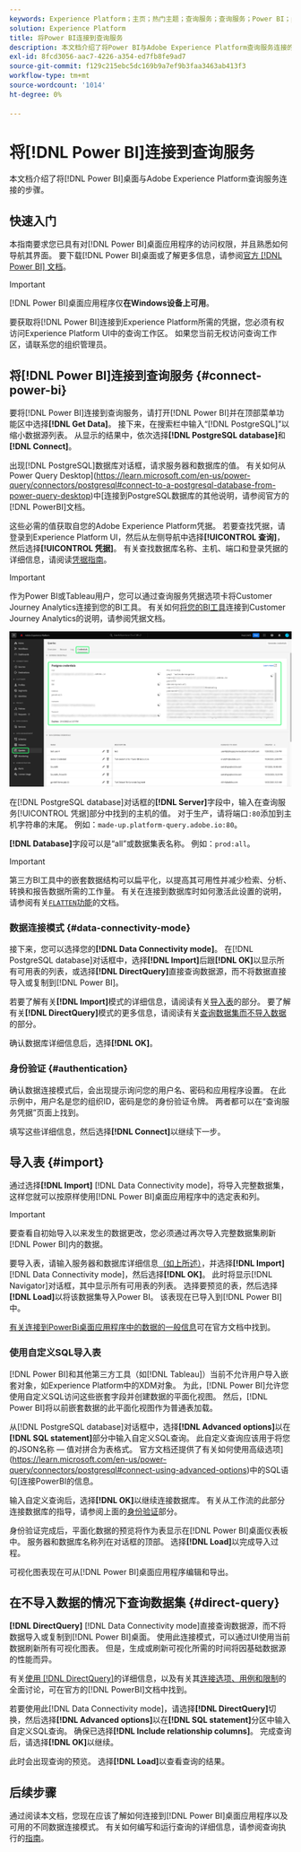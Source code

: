 ```yaml
---
keywords: Experience Platform；主页；热门主题；查询服务；查询服务；Power BI；power bi；连接到查询服务；
solution: Experience Platform
title: 将Power BI连接到查询服务
description: 本文档介绍了将Power BI与Adobe Experience Platform查询服务连接的步骤。
exl-id: 8fcd3056-aac7-4226-a354-ed7fb8fe9ad7
source-git-commit: f129c215ebc5dc169b9a7ef9b3faa3463ab413f3
workflow-type: tm+mt
source-wordcount: '1014'
ht-degree: 0%

---
```


# 将[!DNL Power BI]连接到查询服务

本文档介绍了将[!DNL Power BI]桌面与Adobe Experience Platform查询服务连接的步骤。

## 快速入门

本指南要求您已具有对[!DNL Power BI]桌面应用程序的访问权限，并且熟悉如何导航其界面。 要下载[!DNL Power BI]桌面或了解更多信息，请参阅[官方 [!DNL Power BI] 文档](https://docs.microsoft.com/en-us/power-bi/)。

>[!IMPORTANT]
>
> [!DNL Power BI]桌面应用程序仅&#x200B;**在Windows设备上可用**。

要获取将[!DNL Power BI]连接到Experience Platform所需的凭据，您必须有权访问Experience Platform UI中的查询工作区。 如果您当前无权访问查询工作区，请联系您的组织管理员。

## 将[!DNL Power BI]连接到查询服务 {#connect-power-bi}

要将[!DNL Power BI]连接到查询服务，请打开[!DNL Power BI]并在顶部菜单功能区中选择&#x200B;**[!DNL Get Data]**。 接下来，在搜索栏中输入“[!DNL PostgreSQL]”以缩小数据源列表。 从显示的结果中，依次选择&#x200B;**[!DNL PostgreSQL database]**&#x200B;和&#x200B;**[!DNL Connect]**。

出现[!DNL PostgreSQL]数据库对话框，请求服务器和数据库的值。 有关如何从Power Query Desktop](https://learn.microsoft.com/en-us/power-query/connectors/postgresql#connect-to-a-postgresql-database-from-power-query-desktop)中[连接到PostgreSQL数据库的其他说明，请参阅官方的[!DNL PowerBI]文档。

这些必需的值获取自您的Adobe Experience Platform凭据。 若要查找凭据，请登录到Experience Platform UI，然后从左侧导航中选择&#x200B;**[!UICONTROL 查询]**，然后选择&#x200B;**[!UICONTROL 凭据]**。 有关查找数据库名称、主机、端口和登录凭据的详细信息，请阅读[凭据指南](../ui/credentials.md)。

>[!IMPORTANT]
>
>作为Power BI或Tableau用户，您可以通过查询服务凭据选项卡将Customer Journey Analytics连接到您的BI工具。 有关如何[将您的BI工具](../ui/credentials.md#connect-to-customer-journey-analytics)连接到Customer Journey Analytics的说明，请参阅凭据文档。

![突出显示了“凭据”选项卡和“过期凭据”的Experience Platform查询工作区。](../images/clients/power-bi/query-service-credentials-page.png)

在[!DNL PostgreSQL database]对话框的&#x200B;**[!DNL Server]**&#x200B;字段中，输入在查询服务[!UICONTROL 凭据]部分中找到的主机的值。 对于生产，请将端口`:80`添加到主机字符串的末尾。 例如：`made-up.platform-query.adobe.io:80`。

**[!DNL Database]**&#x200B;字段可以是“all”或数据集表名称。 例如：`prod:all`。

>[!IMPORTANT]
>
>第三方BI工具中的嵌套数据结构可以扁平化，以提高其可用性并减少检索、分析、转换和报告数据所需的工作量。 有关在连接到数据库时如何激活此设置的说明，请参阅有关[`FLATTEN`功能](../key-concepts/flatten-nested-data.md)的文档。

### 数据连接模式 {#data-connectivity-mode}

接下来，您可以选择您的&#x200B;**[!DNL Data Connectivity mode]**。 在[!DNL PostgreSQL database]对话框中，选择&#x200B;**[!DNL Import]**&#x200B;后跟&#x200B;**[!DNL OK]**&#x200B;以显示所有可用表的列表，或选择&#x200B;**[!DNL DirectQuery]**&#x200B;直接查询数据源，而不将数据直接导入或复制到[!DNL Power BI]。

若要了解有关&#x200B;**[!DNL Import]**&#x200B;模式的详细信息，请阅读有关[导入表](#import)的部分。 要了解有关&#x200B;**[!DNL DirectQuery]**&#x200B;模式的更多信息，请阅读有关[查询数据集而不导入数据](#direct-query)的部分。

确认数据库详细信息后，选择&#x200B;**[!DNL OK]**。

### 身份验证 {#authentication}

确认数据连接模式后，会出现提示询问您的用户名、密码和应用程序设置。 在此示例中，用户名是您的组织ID，密码是您的身份验证令牌。 两者都可以在“查询服务凭据”页面上找到。

填写这些详细信息，然后选择&#x200B;**[!DNL Connect]**&#x200B;以继续下一步。

## 导入表 {#import}

通过选择&#x200B;**[!DNL Import]** [!DNL Data Connectivity mode]，将导入完整数据集，这样您就可以按原样使用[!DNL Power BI]桌面应用程序中的选定表和列。

>[!IMPORTANT]
>
>要查看自初始导入以来发生的数据更改，您必须通过再次导入完整数据集刷新[!DNL Power BI]内的数据。

要导入表，请输入服务器和数据库详细信息[（如上所述）](#connect-power-bi)，并选择&#x200B;**[!DNL Import]** [!DNL Data Connectivity mode]，然后选择&#x200B;**[!DNL OK]**。 此时将显示[!DNL Navigator]对话框，其中显示所有可用表的列表。 选择要预览的表，然后选择&#x200B;**[!DNL Load]**&#x200B;以将该数据集导入Power BI。 该表现在已导入到[!DNL Power BI]中。

[有关连接到PowerBi桌面应用程序中的数据的一般信息](https://learn.microsoft.com/en-us/power-bi/connect-data/desktop-quickstart-connect-to-data#connect-to-data)可在官方文档中找到。

### 使用自定义SQL导入表

[!DNL Power BI]和其他第三方工具（如[!DNL Tableau]）当前不允许用户导入嵌套对象，如Experience Platform中的XDM对象。 为此，[!DNL Power BI]允许您使用自定义SQL访问这些嵌套字段并创建数据的平面化视图。 然后，[!DNL Power BI]将以前嵌套数据的此平面化视图作为普通表加载。

从[!DNL PostgreSQL database]对话框中，选择&#x200B;**[!DNL Advanced options]**&#x200B;以在&#x200B;**[!DNL SQL statement]**&#x200B;部分中输入自定义SQL查询。 此自定义查询应该用于将您的JSON名称 — 值对拼合为表格式。 官方文档还提供了有关如何使用高级选项](https://learn.microsoft.com/en-us/power-query/connectors/postgresql#connect-using-advanced-options)中的SQL语句[连接PowerBI的信息。

输入自定义查询后，选择&#x200B;**[!DNL OK]**&#x200B;以继续连接数据库。 有关从工作流的此部分连接数据库的指导，请参阅上面的[身份验证](#authentication)部分。

身份验证完成后，平面化数据的预览将作为表显示在[!DNL Power BI]桌面仪表板中。 服务器和数据库名称列在对话框的顶部。 选择&#x200B;**[!DNL Load]**&#x200B;以完成导入过程。

可视化图表现在可从[!DNL Power BI]桌面应用程序编辑和导出。

## 在不导入数据的情况下查询数据集 {#direct-query}

**[!DNL DirectQuery]** [!DNL Data Connectivity mode]直接查询数据源，而不将数据导入或复制到[!DNL Power BI]桌面。 使用此连接模式，可以通过UI使用当前数据刷新所有可视化图表。 但是，生成或刷新可视化所需的时间将因基础数据源的性能而异。

有关[使用 [!DNL DirectQuery]](https://learn.microsoft.com/en-us/power-bi/connect-data/desktop-use-directquery)的详细信息，以及有关其[连接选项、用例和限制](https://learn.microsoft.com/en-us/power-bi/connect-data/desktop-directquery-about)的全面讨论，可在官方的[!DNL PowerBI]文档中找到。

若要使用此[!DNL Data Connectivity mode]，请选择&#x200B;**[!DNL DirectQuery]**&#x200B;切换，然后选择&#x200B;**[!DNL Advanced options]**&#x200B;以在&#x200B;**[!DNL SQL statement]**&#x200B;分区中输入自定义SQL查询。 确保已选择&#x200B;**[!DNL Include relationship columns]**。 完成查询后，请选择&#x200B;**[!DNL OK]**&#x200B;以继续。

此时会出现查询的预览。 选择&#x200B;**[!DNL Load]**&#x200B;以查看查询的结果。

## 后续步骤

通过阅读本文档，您现在应该了解如何连接到[!DNL Power BI]桌面应用程序以及可用的不同数据连接模式。 有关如何编写和运行查询的详细信息，请参阅查询执行的[指南](../best-practices/writing-queries.md)。
